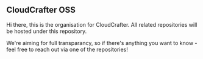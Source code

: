 ## CloudCrafter OSS

Hi there, this is the organisation for CloudCrafter. All related repositories will be hosted under this repository.

We're aiming for full transparancy, so if there's anything you want to know - feel free to reach out via one of the repositories!
